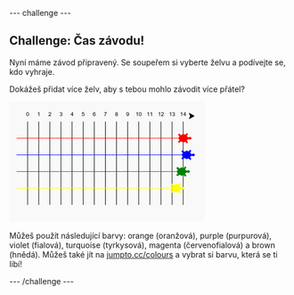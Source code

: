 \--- challenge \---

## Challenge: Čas závodu!

Nyní máme závod připravený. Se soupeřem si vyberte želvu a podívejte se, kdo vyhraje.

Dokážeš přidat více želv, aby s tebou mohlo závodit více přátel?

![screenshot](images/race-more.png)

Můžeš použít následující barvy: orange (oranžová), purple (purpurová), violet (fialová), turquoise (tyrkysová), magenta (červenofialová) a brown (hnědá). Můžeš také jít na [jumpto.cc/colours](http://jumpto.cc/colours) a vybrat si barvu, která se ti libí!

\--- /challenge \---